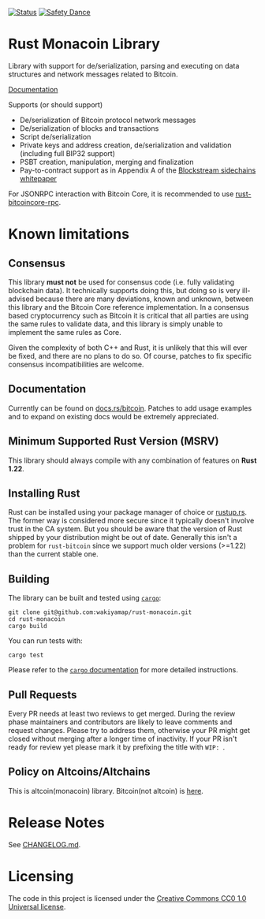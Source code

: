 [![Status](https://travis-ci.org/wakiyamap/rust-monacoin.png?branch=master)](https://travis-ci.org/wakiyamap/rust-monacoin)
[![Safety Dance](https://img.shields.io/badge/unsafe-forbidden-success.svg)](https://github.com/rust-secure-code/safety-dance/)

# Rust Monacoin Library

Library with support for de/serialization, parsing and executing on data
structures and network messages related to Bitcoin.

[Documentation](https://docs.rs/bitcoin/)

Supports (or should support)

* De/serialization of Bitcoin protocol network messages
* De/serialization of blocks and transactions
* Script de/serialization
* Private keys and address creation, de/serialization and validation (including full BIP32 support)
* PSBT creation, manipulation, merging and finalization
* Pay-to-contract support as in Appendix A of the [Blockstream sidechains whitepaper](https://www.blockstream.com/sidechains.pdf)

For JSONRPC interaction with Bitcoin Core, it is recommended to use
[rust-bitcoincore-rpc](https://github.com/rust-bitcoin/rust-bitcoincore-rpc).

# Known limitations

## Consensus

This library **must not** be used for consensus code (i.e. fully validating
blockchain data). It technically supports doing this, but doing so is very
ill-advised because there are many deviations, known and unknown, between
this library and the Bitcoin Core reference implementation. In a consensus
based cryptocurrency such as Bitcoin it is critical that all parties are
using the same rules to validate data, and this library is simply unable
to implement the same rules as Core.

Given the complexity of both C++ and Rust, it is unlikely that this will
ever be fixed, and there are no plans to do so. Of course, patches to
fix specific consensus incompatibilities are welcome.

## Documentation

Currently can be found on [docs.rs/bitcoin](https://docs.rs/bitcoin/).
Patches to add usage examples and to expand on existing docs would be extremely
appreciated.

## Minimum Supported Rust Version (MSRV)
This library should always compile with any combination of features on **Rust 1.22**.

## Installing Rust
Rust can be installed using your package manager of choice or
[rustup.rs](https://rustup.rs). The former way is considered more secure since
it typically doesn't involve trust in the CA system. But you should be aware
that the version of Rust shipped by your distribution might be out of date.
Generally this isn't a problem for `rust-bitcoin` since we support much older
versions (>=1.22) than the current stable one.

## Building
The library can be built and tested using [`cargo`](https://github.com/rust-lang/cargo/):

```
git clone git@github.com:wakiyamap/rust-monacoin.git
cd rust-monacoin
cargo build
```

You can run tests with:

```
cargo test
```

Please refer to the [`cargo` documentation](https://doc.rust-lang.org/stable/cargo/) for more detailed instructions. 

## Pull Requests
Every PR needs at least two reviews to get merged. During the review phase
maintainers and contributors are likely to leave comments and request changes.
Please try to address them, otherwise your PR might get closed without merging
after a longer time of inactivity. If your PR isn't ready for review yet please
mark it by prefixing the title with `WIP: `.

## Policy on Altcoins/Altchains

This is altcoin(monacoin) library.
Bitcoin(not altcoin) is [here](https://github.com/rust-bitcoin/rust-bitcoin).


# Release Notes

See [CHANGELOG.md](CHANGELOG.md).


# Licensing

The code in this project is licensed under the [Creative Commons CC0 1.0
Universal license](LICENSE).
